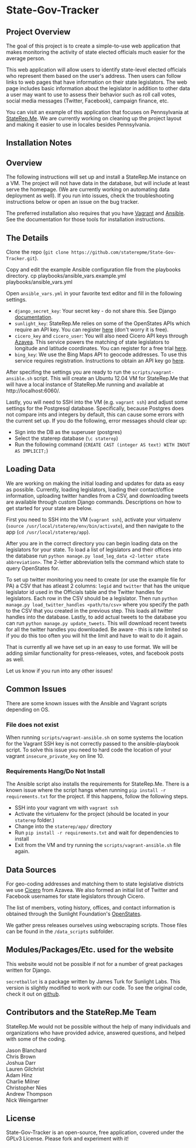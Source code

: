 State-Gov-Tracker
=================

Project Overview
----------------
The goal of this project is to create a simple-to-use web application that makes monitoring the activity of state elected officials  much easier for the average person. 

This web application will allow users to identify state-level elected officials who represent them based on the user's address. Then users can follow links to web pages that have information on their state legislators. The web page includes basic information about the legislator in addition to other data a user may want to use to assess their behavior such as roll call votes, social media messages (Twitter, Facebook), campaign finance, etc.

You can visit an example of this application that focuses on Pennsylvania at [StateRep.Me](www.staterep.me). We are currently working on cleaning up the project layout and making it easier to use in locales besides Pennsylvania.

Installation Notes
------------

## Overview ##
The following instructions will set up and install a StateRep.Me instance on a VM. The project will not have data in the database, but will include at least serve the homepage. (We are currently working on automating data deployment as well). If you run into issues, check the troubleshooting instructions below or open an issue on the bug tracker.

The preferred installation also requires that you have [Vagrant](http://www.vagrantup.com/) and [Ansible](http://ansible.cc/). See the documentation for those tools for installation instructions.

## The Details ##
Clone the repo (`git clone https://github.com/staterepme/State-Gov-Tracker.git`).

Copy and edit the example Ansible configuration file from the playbooks directory.
    cp playbooks/ansible_vars.example.yml playbooks/ansible_vars.yml

Open `ansible_vars.yml` in your favorite text editor and fill in the following settings.

+ `django_secret_key`: Your secret key - do not share this. See Django [documentation](https://docs.djangoproject.com/en/dev/ref/settings/#secret-key).
+ `sunlight_key`: StateRep.Me relies on some of the OpenStates APIs which require an API key. You can register [here](http://services.sunlightlabs.com/accounts/register/) (don't worry it is free).
+ `cicero_key` and `cicero_user`: You will also need Cicero API keys through [Azavea](http://www.azavea.com/products/cicero/). This service powers the matching of state legislators to longitude and latitude coordinates. You can register for a free trial [here](http://www.azavea.com/products/cicero/free-trial/).
+ `bing_key`: We use the Bing Maps API to geocode addresses. To use this service requires registration. Instructions to obtain an API key go [here](http://msdn.microsoft.com/en-us/library/ff428642.aspx).

After specifing the settings you are ready to run the `scripts/vagrant-ansible.sh` script. This will create an Ubuntu 12.04 VM for StateRep.Me that will have a local instance of StateRep.Me running and available at http://localhost:6060/.

Lastly, you will need to SSH into the VM (e.g. `vagrant ssh`) and adjust some settings for the Postgresql database. Specifically, because Postgres does not compare ints and integers by default, this can cause some errors with the current set up. If you do the following, error messages should clear up:
+ Sign into the DB as the superuser (postgres)
+ Select the staterep database (`\c staterep`)
+ Run the following command (`CREATE CAST (integer AS text) WITH INOUT AS IMPLICIT;`)

## Loading Data ##
We are working on making the initial loading and updates for data as easy as possible. Currently, loading legislators, loading their contact/office information, uploading twitter handles from a CSV, and downloading tweets are available through custom Django commands. Descriptions on how to get started for your state are below.

First you need to SSH into the VM (`vagrant ssh`), activate your virtualenv (`source /usr/local/staterep/env/bin/activate`), and then navigate to the app (`cd /usr/local/staterep/app`).

After you are in the correct directory you can begin loading data on the legislators for your state. To load a list of legislators and their offices into the database run  `python manage.py load_leg_data <2-letter state abbreviation>`. The 2-letter abbreviation tells the command which state to query OpenStates for.

To set up twitter monitoring you need to create (or use the example file for PA) a CSV that has atleast 2 columns: `legid` and `twitter` that has the unique legislator id used in the Officials table and the Twitter handles for legislators. Each row in the CSV should be a legislator. Then run `python manage.py load_twitter_handles <path/to/csv>` where you specify the path to the CSV that you created in the previous step. This loads all twitter handles into the database. Lastly, to add actual tweets to the database you can run `python manage.py update_tweets`. This will download recent tweets for all the twitter handles you downloaded. Be aware - this is rate limited so if you do this too often you will hit the limit and have to wait to do it again.

That is currently all we have set up in an easy to use format. We will be adding similar functionality for press-releases, votes, and facebook posts as well.

Let us know if you run into any other issues!

## Common Issues ##
There are some known issues with the Ansible and Vagrant scripts depending on OS.

### File does not exist ###
When running `scripts/vagrant-ansible.sh` on some systems the location for the Vagrant SSH key is not correctly passed to the ansible-playbook script. To solve this issue you need to hard code the location of your vagrant `insecure_private_key` on line 10.

### Requirements Hang/Do Not Install ###
The Ansible script also installs the requirements for StateRep.Me. There is a known issue where the script hangs when running `pip install -r requirements.txt` for the project. If this happens, follow the following steps.
+ SSH into your vagrant vm with `vagrant ssh`
+ Activate the virtualenv for the project (should be located in your `staterep` folder.)
+ Change into the `staterep/app/` directory
+ Run `pip install -r requirements.txt` and wait for dependencies to install
+ Exit from the VM and try running the `scripts/vagrant-ansible.sh` file again.

Data Sources
------------
For geo-coding addresses and matching them to state legislative districts we use [Cicero](http://www.azavea.com/products/cicero/) from Azavea. We also formed an initial list of Twitter and Facebook usernames for state legislators through Cicero.

The list of members, voting history, offices, and contact information is obtained through the Sunlight Foundation's [OpenStates](http://openstates.org/).

We gather press releases ourselves using webscraping scripts. Those files can be found in the `/data_scripts` subfolder.

Modules/Packages/Etc. used for the website
------------

This website would not be possible if not for a number of great packages written for Django.

`secretballot` is a package written by James Turk for Sunlight Labs. This version is slightly modified to work with our code. To see the original code, check it out on [github](https://github.com/sunlightlabs/django-secretballot).

Contributors and the StateRep.Me Team
------------
StateRep.Me would not be possible without the help of many individuals and organizations who have provided advice, answered questions, and helped with some of the coding.

Jason Blanchard  
Chris Brown  
Joshua Darr  
Lauren Gilchrist  
Adam Hinz  
Charlie Milner  
Christopher Nies  
Andrew Thompson  
Nick Weingartner  

License
------------

State-Gov-Tracker is an open-source, free application, covered under the GPLv3 License. Please fork and experiment with it!

